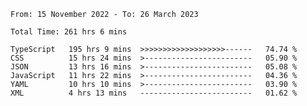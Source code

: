 <!-- <div align="center">
  
  ![](https://raw.githubusercontent.com/iaizawa0623/github-stats/master/generated/overview.svg#gh-dark-mode-only)
  ![](https://raw.githubusercontent.com/iaizawa0623/github-stats/master/generated/overview.svg#gh-light-mode-only)
  ![](https://raw.githubusercontent.com/iaizawa0623/github-stats/master/generated/languages.svg#gh-dark-mode-only)
  ![](https://raw.githubusercontent.com/iaizawa0623/github-stats/master/generated/languages.svg#gh-light-mode-only)

</div> -->


<!--
<a href="https://github.com/anuraghazra/github-readme-stats">
  <img src="https://github-readme-stats.vercel.app/api?username=iaizawa0623&show_icons=true&count_private=true&theme=dracula&line_height=40" />
  <img src="https://github-readme-stats.vercel.app/api/top-langs/?username=iaizawa0623&count_private=true&theme=dracula" />
</a>

***
-->

<!--START_SECTION:waka-->

```text
From: 15 November 2022 - To: 26 March 2023

Total Time: 261 hrs 6 mins

TypeScript   195 hrs 9 mins  >>>>>>>>>>>>>>>>>>>------   74.74 %
CSS          15 hrs 24 mins  >------------------------   05.90 %
JSON         13 hrs 16 mins  >------------------------   05.08 %
JavaScript   11 hrs 22 mins  >------------------------   04.36 %
YAML         10 hrs 10 mins  >------------------------   03.90 %
XML          4 hrs 13 mins   -------------------------   01.62 %
```

<!--END_SECTION:waka-->
